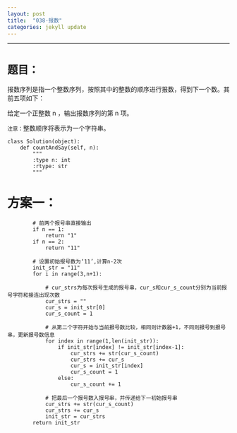 ```yaml
---
layout: post
title:  "038-报数"
categories: jekyll update
---
```

_______________________________________________________________________________
# `题目：`

报数序列是指一个整数序列，按照其中的整数的顺序进行报数，得到下一个数。其前五项如下：

给定一个正整数 n ，输出报数序列的第 n 项。

`注意：`整数顺序将表示为一个字符串。

    class Solution(object):
        def countAndSay(self, n):
            """
            :type n: int
            :rtype: str
            """

# 方案一：

            
            # 前两个报号串直接输出
            if n == 1:
                return "1"
            if n == 2:
                return "11"
            
            # 设置初始报号数为‘11’,计算n-2次
            init_str = "11"                 
            for i in range(3,n+1):          
                
                # cur_strs为每次报号生成的报号串，cur_s和cur_s_count分别为当前报号字符和接连出现次数
                cur_strs = ""                   
                cur_s = init_str[0]          
                cur_s_count = 1             
                
                # 从第二个字符开始与当前报号数比较，相同则计数器+1，不同则报号到报号串，更新报号数信息
                for index in range(1,len(init_str)): 
                    if init_str[index] != init_str[index-1]:
                        cur_strs += str(cur_s_count)
                        cur_strs += cur_s
                        cur_s = init_str[index]
                        cur_s_count = 1
                    else:
                        cur_s_count += 1
                
                # 把最后一个报号数入报号串，并传递给下一初始报号串
                cur_strs += str(cur_s_count)
                cur_strs += cur_s
                init_str = cur_strs
            return init_str




